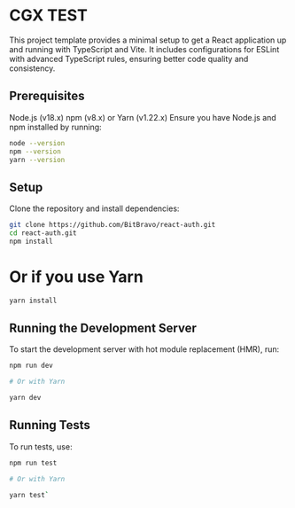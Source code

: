 # CGX TEST

This project template provides a minimal setup to get a React application up and running with TypeScript and Vite. It includes configurations for ESLint with advanced TypeScript rules, ensuring better code quality and consistency.

## Prerequisites

Node.js (v18.x)
npm (v8.x) or Yarn (v1.22.x)
Ensure you have Node.js and npm installed by running:

```bash
node --version
npm --version
yarn --version
```

## Setup

Clone the repository and install dependencies:

```bash
git clone https://github.com/BitBravo/react-auth.git
cd react-auth.git
npm install
```
# Or if you use Yarn

```bash
yarn install
```

## Running the Development Server

To start the development server with hot module replacement (HMR), run:
```bash
npm run dev

# Or with Yarn

yarn dev
```

## Running Tests

To run tests, use:

```bash
npm run test

# Or with Yarn

yarn test`
```